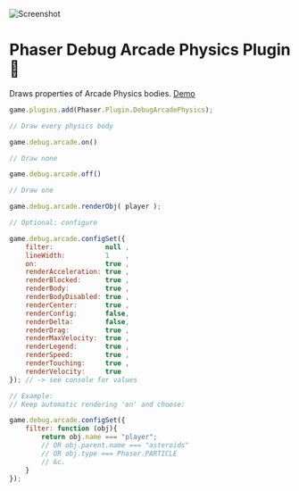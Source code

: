 ![Screenshot](https://samme.github.io/phaser-plugin-debug-arcade-physics/screenshot.png)

# Phaser Debug Arcade Physics Plugin 🚀

Draws properties of Arcade Physics bodies.
[Demo](https://samme.github.io/phaser-plugin-debug-arcade-physics/)

```javascript
game.plugins.add(Phaser.Plugin.DebugArcadePhysics);

// Draw every physics body

game.debug.arcade.on()

// Draw none

game.debug.arcade.off()

// Draw one

game.debug.arcade.renderObj( player );

// Optional: configure

game.debug.arcade.configSet({
    filter:             null ,
    lineWidth:          1    ,
    on:                 true ,
    renderAcceleration: true ,
    renderBlocked:      true ,
    renderBody:         true ,
    renderBodyDisabled: true ,
    renderCenter:       true ,
    renderConfig:       false,
    renderDelta:        false,
    renderDrag:         true ,
    renderMaxVelocity:  true ,
    renderLegend:       true ,
    renderSpeed:        true ,
    renderTouching:     true ,
    renderVelocity:     true
}); // -> see console for values

// Example:
// Keep automatic rendering 'on' and choose:

game.debug.arcade.configSet({
    filter: function (obj){
        return obj.name === "player";
        // OR obj.parent.name === "asteroids"
        // OR obj.type === Phaser.PARTICLE
        // &c.
    }
});
```
